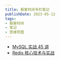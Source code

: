 ```yaml
---
title: 极客时间专栏笔记
publishDate: 2023-05-12
tags:
- 极客时间
- 笔记
- 思维导图
---
```


- [MySQL 实战 45 讲](https://www.yuque.com/11ze/home/ekxymu)
- [Redis 核心技术与实战](https://www.yuque.com/11ze/home/hwflcl)
